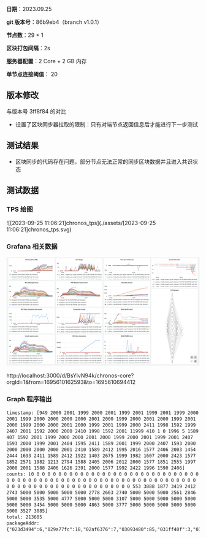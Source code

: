 **日期**：2023.09.25

**git 版本号**：86b9eb4（branch v1.0.1）

**节点数**：29 + 1

**区块打包间隔**：2s

**服务器配置**：2 Core + 2 GB 内存

**单节点连接阈值**： 20

## 版本修改

与版本号 3ff8f84 的对比

* 设置了区块同步器拉取的限制：只有对端节点返回信息后才能进行下一步测试

## 测试结果

* 区块同步的代码存在问题，部分节点无法正常的同步区块数据并且进入共识状态


## 测试数据

### TPS 绘图

![[2023-09-25 11:06:21]chronos_tps](./assets/[2023-09-25 11:06:21]chronos_tps.svg)

### Grafana 相关数据

![image-20230925105844800](./assets/image-20230925105844800.png)

http://localhost:3000/d/BsYlvN94k/chronos-core?orgId=1&from=1695610162593&to=1695610694412

### Graph 程序输出

```
timestamp: [949 2000 2001 1999 2000 2001 1999 2001 1999 2001 1999 2000 2001 1999 2000 2000 2000 2000 2001 2000 1999 2000 2001 2000 1999 2001 2000 1999 2000 2000 2001 2000 1999 2001 1999 2000 2411 1998 1592 1999 2407 2001 1592 2000 2000 2410 1998 1592 2001 11999 410 1 0 1996 5 1589 407 1592 2001 1999 2000 2000 2001 2000 1999 2000 2001 1999 2001 2407 1593 2000 1999 2001 2404 1595 2411 1589 2001 1999 2000 2407 1593 2000 2000 2000 2000 2000 2001 2410 1589 2412 1995 2016 1577 2406 2003 1454 2444 1693 2411 1589 2412 1922 1403 2675 1999 1982 1607 2000 2423 1577 1852 2571 1982 1213 2794 1588 2405 2006 2012 2000 1577 1851 2555 1997 2008 2001 1588 2406 1626 2391 2000 1577 1992 2422 1996 1590 2406]
counts: [0 0 0 0 0 0 0 0 0 0 0 0 0 0 0 0 0 0 0 0 0 0 0 0 0 0 0 0 0 0 0 0 0 0 0 0 0 0 0 0 0 0 0 0 0 0 0 0 0 0 0 0 0 0 0 0 0 0 0 0 0 0 0 0 0 0 0 0 0 0 0 0 0 0 0 0 0 0 0 0 0 0 0 0 0 0 0 0 0 553 3888 1877 3419 2412 2743 5000 5000 5000 5000 5000 2778 2663 2740 5000 5000 5000 2561 2846 5000 5000 3535 5000 4777 5000 5000 5000 3107 5000 5000 5000 5000 5000 5000 5000 3454 5000 5000 5000 4863 5000 3777 5000 5000 5000 5000 5000 5000 3527 3085]
total: 213605
packageAddr:  {"023d3494":6,"029a77fc":18,"02af6376":7,"03093480":85,"031ff40f":3,"031ff75b":15,"0323304a":4,"03f0bfbe":1}
```

